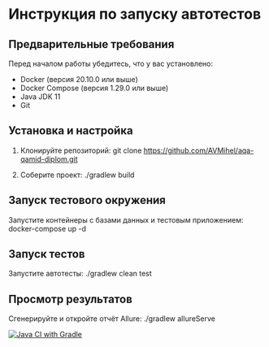 # Инструкция по запуску автотестов

## Предварительные требования

Перед началом работы убедитесь, что у вас установлено:

- Docker (версия 20.10.0 или выше)
- Docker Compose (версия 1.29.0 или выше)
- Java JDK 11
- Git

## Установка и настройка

1. Клонируйте репозиторий:
  git clone https://github.com/AVMihel/aqa-qamid-diplom.git

2. Соберите проект:
  ./gradlew build
   
## Запуск тестового окружения

Запустите контейнеры с базами данных и тестовым приложением:
  docker-compose up -d

## Запуск тестов

Запустите автотесты:
  ./gradlew clean test

## Просмотр результатов

Сгенерируйте и откройте отчёт Allure:
  ./gradlew allureServe

[![Java CI with Gradle](https://github.com/AVMihel/aqa-qamid-diplom/actions/workflows/gradle.yml/badge.svg)](https://github.com/AVMihel/aqa-qamid-diplom/actions/workflows/gradle.yml)

